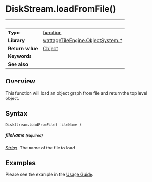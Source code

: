 # DiskStream.loadFromFile()

|                      | &nbsp;
| -------------------- | ---------------------------------------------------------------
| __Type__             | [function](http://docs.coronalabs.com/api/type/Function.html)
| __Library__          | [wattageTileEngine.ObjectSystem.*](../lib_objectSystem.markdown)
| __Return value__     | [Object](../object/type_object.markdown)
| __Keywords__         |
| __See also__         |


## Overview

This function will load an object graph from file and return the
top level object.

## Syntax

	DiskStream.loadFromFile( fileName )

##### fileName <small>(required)</small>
_[String](https://docs.coronalabs.com/api/type/String.html)._
The name of the file to load.

## Examples

Please see the example in the [Usage Guide](../usageGuide.markdown).